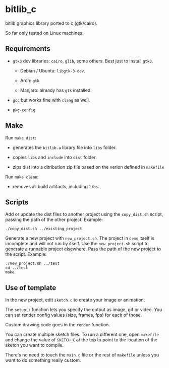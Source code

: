 # bitlib_c

bitlib graphics library ported to c (gtk/cairo).

So far only tested on Linux machines. 

## Requirements

- `gtk3` dev libraries: `cairo`, `glib`, some others. Best just to install `gtk3`.

  - Debian / Ubuntu: `libgtk-3-dev`.
  
  - Arch: `gtk`

  - Manjaro: already has `gtk` installed.

- `gcc` but works fine with `clang` as well.

- `pkg-config` 

## Make

Run `make dist`:

  - generates the `bitlib.a` library file into `libs` folder.

  - copies `libs` and `include` into `dist` folder.

  - zips dist into a ditribution zip file based on the verion defined in `makefile`

Run `make clean`:

  - removes all build artifacts, including `libs`.

## Scripts

Add or update the dist files to another project using the `copy_dist.sh` script, passing the path of the other project. Example:

    ./copy_dist.sh ../existing_project

Generate a new project with `new_project.sh`. The project in `demo` itself is incomplete and will not run by itself. Use the `new_project.sh` script to generate a runnable project elsewhere. Pass the path of the new project to the script. Example:

    ./new_project.sh ../test
    cd ../test
    make

## Use of template

In the new project, edit `sketch.c` to create your image or animation.

The `setup()` function lets you specify the output as image, gif or video.  You can set render config values (size, frames, fps) for each of those.

Custom drawing code goes in the `render` function.

You can create multiple sketch files. To run a different one, open `makefile` and change the value of `SKETCH_C` at the top to point to the location of the sketch you want to compile.

There's no need to touch the `main.c` file or the rest of `makefile` unless you want to do something really custom.


